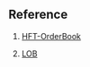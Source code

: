 ## Reference

1. [HFT-OrderBook](https://github.com/Crypto-toolbox/HFT-Orderbook)

2. [LOB](https://web.archive.org/web/20110219163448/http://howtohft.wordpress.com/2011/02/15/how-to-build-a-fast-limit-order-book/)


